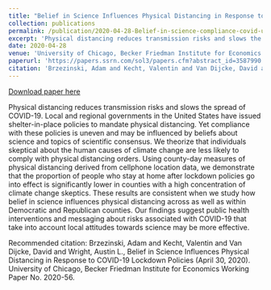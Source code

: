 ```yaml
---
title: "Belief in Science Influences Physical Distancing in Response to COVID-19 Lockdown Policies"
collection: publications
permalink: /publication/2020-04-28-Belief-in-science-compliance-covid-us
excerpt: 'Physical distancing reduces transmission risks and slows the spread of COVID-19. Local and regional governments in the United States have issued shelter-in-place policies to mandate physical distancing. Yet compliance with these policies is uneven and may be influenced by beliefs about science and topics of scientific consensus. We theorize that individuals skeptical about the human causes of climate change are less likely to comply with physical distancing orders. Using county-day measures of physical distancing derived from cellphone location data, we demonstrate that the proportion of people who stay at home after lockdown policies go into effect is significantly lower in counties with a high concentration of climate change skeptics. These results are consistent when we study how belief in science influences physical distancing across as well as within Democratic and Republican counties. Our findings suggest public health interventions and messaging about risks associated with COVID-19 that take into account local attitudes towards science may be more effective.'
date: 2020-04-28
venue: 'University of Chicago, Becker Friedman Institute for Economics Working Paper No. 2020-56'
paperurl: 'https://papers.ssrn.com/sol3/papers.cfm?abstract_id=3587990'
citation: 'Brzezinski, Adam and Kecht, Valentin and Van Dijcke, David and Wright, Austin L., Belief in Science Influences Physical Distancing in Response to COVID-19 Lockdown Policies (April 30, 2020). University of Chicago, Becker Friedman Institute for Economics Working Paper No. 2020-56. '
---
```


<a href='https://papers.ssrn.com/sol3/papers.cfm?abstract_id=3587990'>Download paper here</a>

Physical distancing reduces transmission risks and slows the spread of COVID-19. Local and regional governments in the United States have issued shelter-in-place policies to mandate physical distancing. Yet compliance with these policies is uneven and may be influenced by beliefs about science and topics of scientific consensus. We theorize that individuals skeptical about the human causes of climate change are less likely to comply with physical distancing orders. Using county-day measures of physical distancing derived from cellphone location data, we demonstrate that the proportion of people who stay at home after lockdown policies go into effect is significantly lower in counties with a high concentration of climate change skeptics. These results are consistent when we study how belief in science influences physical distancing across as well as within Democratic and Republican counties. Our findings suggest public health interventions and messaging about risks associated with COVID-19 that take into account local attitudes towards science may be more effective.

Recommended citation: Brzezinski, Adam and Kecht, Valentin and Van Dijcke, David and Wright, Austin L., Belief in Science Influences Physical Distancing in Response to COVID-19 Lockdown Policies (April 30, 2020). University of Chicago, Becker Friedman Institute for Economics Working Paper No. 2020-56. 